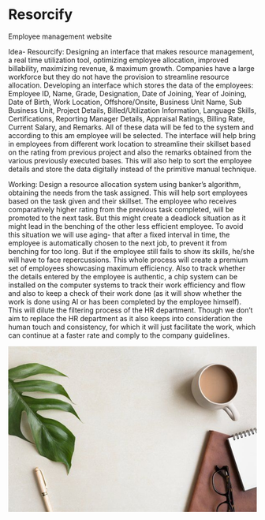# Resorcify
Employee management website


Idea- Resourcify:
Designing an interface that makes resource management, a real time utilization tool, optimizing employee allocation, improved billability, maximizing revenue, & maximum growth. Companies have a large workforce but they do not have the provision to streamline resource allocation.
Developing an interface which stores the data of the employees:
Employee ID, Name, Grade, Designation, Date of Joining, Year of Joining, Date of Birth, Work Location, Offshore/Onsite, Business Unit Name, Sub Business Unit, Project Details, Billed/Utilization Information, Language Skills, Certifications, Reporting Manager Details, Appraisal Ratings, Billing Rate, Current Salary, and Remarks.
All of these data will be fed to the system and according to this am employee will be selected. The interface will help bring in employees from different work location to streamline their skillset based on the rating from previous project and also the remarks obtained from the various previously executed bases. This will also help to sort the employee details and store the data digitally instead of the primitive manual technique.


Working:
Design a resource allocation system using banker’s algorithm, obtaining the needs from the task assigned. This will help sort employees based on the task given and their skillset. The employee who receives comparatively higher rating from the previous task completed, will be promoted to the next task. But this might create a deadlock situation as it might lead in the benching of the other less efficient employee. To avoid this situation we will use aging- that after a fixed interval in time, the employee is automatically chosen to the next job, to prevent it from benching for too long. But if the employee still fails to show its skills, he/she will have to face repercussions.
This whole process will create a premium set of employees showcasing maximum efficiency. Also to track whether the details entered by the employee is authentic, a chip system can be installed on the computer systems to track their work efficiency and flow and also to keep a check of their work done (as it will show whether the work is done using AI or has been completed by the employee himself). This will dilute the filtering process of the HR department. Though we don’t aim to replace the HR department as it also keeps into consideration the human touch and consistency, for which it will just facilitate the work, which can continue at a faster rate and comply to the company guidelines.

![image](bg-image.jpg)
